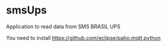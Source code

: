 # smsUps
Application to read data from SMS BRASIL UPS


You need to install https://github.com/eclipse/paho.mqtt.python 